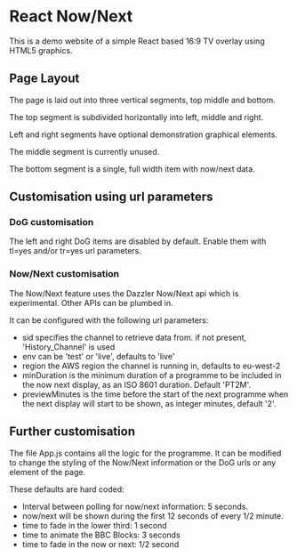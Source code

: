 # React Now/Next

This is a demo website of a simple React based 16:9 TV overlay using HTML5 graphics.

## Page Layout

The page is laid out into three vertical segments, top middle and bottom.

The top segment is subdivided horizontally into left, middle and right.

Left and right segments have optional demonstration graphical elements.

The middle segment is currently unused.

The bottom segment is a single, full width item with now/next data.

## Customisation using url parameters

### DoG customisation

The left and right DoG items are disabled by default. Enable them with tl=yes and/or tr=yes url parameters.

### Now/Next customisation

The Now/Next feature uses the Dazzler Now/Next api which is experimental. Other APIs can be plumbed in.

It can be configured with the following url parameters:

- sid specifies the channel to retrieve data from. if not present, 'History_Channel' is used
- env can be 'test' or 'live', defaults to 'live'
- region the AWS region the channel is running in, defaults to eu-west-2
- minDuration is the minimum duration of a programme to be included in the now next display, as an ISO 8601 duration. Default 'PT2M'.
- previewMinutes is the time before the start of the next programme when the next display will start to be shown, as integer minutes, default '2'.

## Further customisation

The file App.js contains all the logic for the programme. It can be modified to change the styling of the Now/Next information or the DoG urls or any element of the page.

These defaults are hard coded:

- Interval between polling for now/next information: 5 seconds.
- now/next will be shown during the first 12 seconds of every 1/2 minute.
- time to fade in the lower third: 1 second
- time to animate the BBC Blocks: 3 seconds
- time to fade in the now or next: 1/2 second
